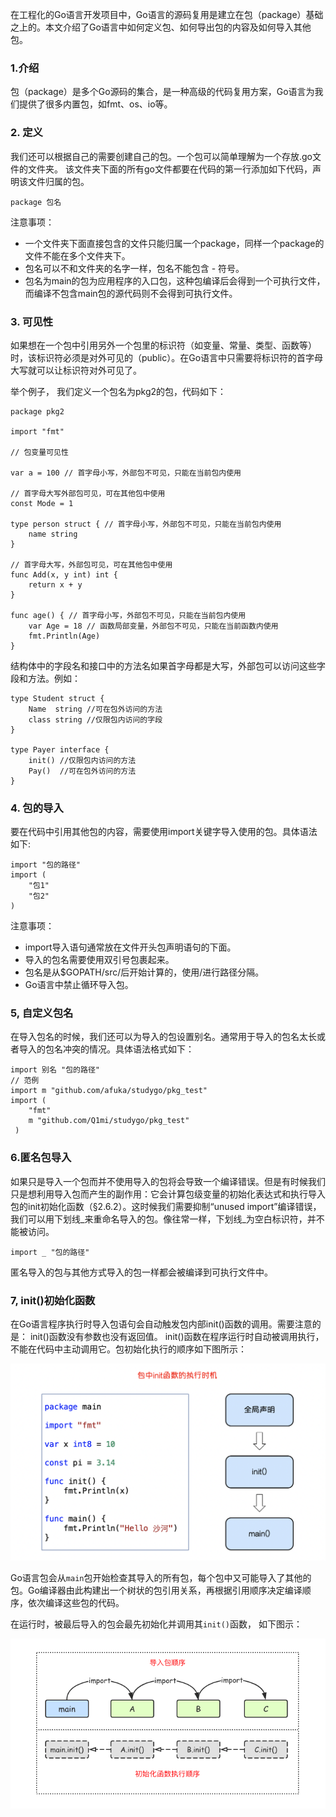 在工程化的Go语言开发项目中，Go语言的源码复用是建立在包（package）基础之上的。本文介绍了Go语言中如何定义包、如何导出包的内容及如何导入其他包。
### 1.介绍
包（package）是多个Go源码的集合，是一种高级的代码复用方案，Go语言为我们提供了很多内置包，如fmt、os、io等。
### 2. 定义
我们还可以根据自己的需要创建自己的包。一个包可以简单理解为一个存放.go文件的文件夹。 该文件夹下面的所有go文件都要在代码的第一行添加如下代码，声明该文件归属的包。
```
package 包名
```
注意事项：
- 一个文件夹下面直接包含的文件只能归属一个package，同样一个package的文件不能在多个文件夹下。
- 包名可以不和文件夹的名字一样，包名不能包含 - 符号。
- 包名为main的包为应用程序的入口包，这种包编译后会得到一个可执行文件，而编译不包含main包的源代码则不会得到可执行文件。

### 3. 可见性
如果想在一个包中引用另外一个包里的标识符（如变量、常量、类型、函数等）时，该标识符必须是对外可见的（public）。在Go语言中只需要将标识符的首字母大写就可以让标识符对外可见了。

举个例子， 我们定义一个包名为pkg2的包，代码如下：
```
package pkg2

import "fmt"

// 包变量可见性

var a = 100 // 首字母小写，外部包不可见，只能在当前包内使用

// 首字母大写外部包可见，可在其他包中使用
const Mode = 1

type person struct { // 首字母小写，外部包不可见，只能在当前包内使用
	name string
}

// 首字母大写，外部包可见，可在其他包中使用
func Add(x, y int) int {
	return x + y
}

func age() { // 首字母小写，外部包不可见，只能在当前包内使用
	var Age = 18 // 函数局部变量，外部包不可见，只能在当前函数内使用
	fmt.Println(Age)
}
```
结构体中的字段名和接口中的方法名如果首字母都是大写，外部包可以访问这些字段和方法。例如：
```
type Student struct {
	Name  string //可在包外访问的方法
	class string //仅限包内访问的字段
}

type Payer interface {
	init() //仅限包内访问的方法
	Pay()  //可在包外访问的方法
}
```

### 4. 包的导入
要在代码中引用其他包的内容，需要使用import关键字导入使用的包。具体语法如下:
```
import "包的路径"
import (
    "包1"
    "包2"
)
```
注意事项：
- import导入语句通常放在文件开头包声明语句的下面。
- 导入的包名需要使用双引号包裹起来。
- 包名是从$GOPATH/src/后开始计算的，使用/进行路径分隔。
- Go语言中禁止循环导入包。

### 5, 自定义包名
在导入包名的时候，我们还可以为导入的包设置别名。通常用于导入的包名太长或者导入的包名冲突的情况。具体语法格式如下：
```
import 别名 "包的路径"
// 范例
import m "github.com/afuka/studygo/pkg_test"
import (
    "fmt"
    m "github.com/Q1mi/studygo/pkg_test"
 )
```
### 6.匿名包导入
如果只是导入一个包而并不使用导入的包将会导致一个编译错误。但是有时候我们只是想利用导入包而产生的副作用：它会计算包级变量的初始化表达式和执行导入包的init初始化函数（§2.6.2）。这时候我们需要抑制“unused import”编译错误，我们可以用下划线_来重命名导入的包。像往常一样，下划线_为空白标识符，并不能被访问。
```
import _ "包的路径"
```
匿名导入的包与其他方式导入的包一样都会被编译到可执行文件中。

### 7, init()初始化函数
在Go语言程序执行时导入包语句会自动触发包内部init()函数的调用。需要注意的是： init()函数没有参数也没有返回值。 init()函数在程序运行时自动被调用执行，不能在代码中主动调用它。包初始化执行的顺序如下图所示：

![包init01](./assert/包init01.png)

Go语言包会从`main`包开始检查其导入的所有包，每个包中又可能导入了其他的包。Go编译器由此构建出一个树状的包引用关系，再根据引用顺序决定编译顺序，依次编译这些包的代码。

在运行时，被最后导入的包会最先初始化并调用其`init()`函数， 如下图示：

![包init02](./assert/包init02.png)













